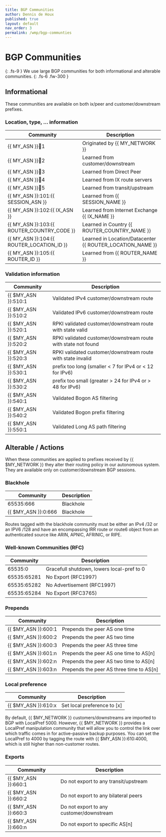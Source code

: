 ```yaml
---
title: BGP Communities
author: Dennis de Houx
published: true
layout: default
nav_order: 3
permalink: /wmp/bgp-communties
---
```

# BGP Communities
{: .fs-9 }
We use large BGP communities for both informational and alterable communities.
{: .fs-6 .fw-300 }

## Informational

These communities are available on both ix/peer and customer/downstream prefixes.

### Location, type, ... information

| Community              | Description                        |
| ---------------------- | ---------------------------------- |
| {{ MY_ASN }}:100:1    | Originated by {{ MY_NETWORK }}    |
| {{ MY_ASN }}:100:2    | Learned from customer/downstream   |
| {{ MY_ASN }}:100:3    | Learned from Direct Peer           |
| {{ MY_ASN }}:100:4    | Learned from IX route servers      |
| {{ MY_ASN }}:100:5    | Learned from transit/upstream      |
| {{ MY_ASN }}:101:{{ SESSION_ASN }} | Learned from {{ SESSION_NAME }} |
| {{ MY_ASN }}:102:{{ IX_ASN }} | Learned from Internet Exchange {{ IX_NAME }} |
| {{ MY_ASN }}:103:{{ ROUTER_COUNTRY_CODE }} | Learned in Country {{ ROUTER_COUNTRY_NAME }} |
| {{ MY_ASN }}:104:{{ ROUTER_LOCATION_ID }} | Learned in Location/Datacenter {{ ROUTER_LOCATION_NAME }} |
| {{ MY_ASN }}:105:{{ ROUTER_ID }} | Learned from {{ ROUTER_NAME }} |

### Validation information

| Community           | Description                                    |
| ------------------- | ---------------------------------------------- |
| {{ $MY_ASN }}:510:1 | Validated IPv4 customer/downstream route       |
| {{ $MY_ASN }}:510:2 | Validated IPv6 customer/downstream route       |
| {{ $MY_ASN }}:520:1 | RPKI validated customer/downstream route with state valid |
| {{ $MY_ASN }}:520:2 | RPKI validated customer/downstream route with state not found |
| {{ $MY_ASN }}:520:3 | RPKI validated customer/downstream route with state invalid |
| {{ $MY_ASN }}:530:1 | prefix too long (smaller < 7 for IPv4 or < 12 for IPv6) |
| {{ $MY_ASN }}:530:2 | prefix too small (greater > 24 for IPv4 or > 48 for IPv6) |
| {{ $MY_ASN }}:540:1 | Validated Bogon AS filtering                   |
| {{ $MY_ASN }}:540:2 | Validated Bogon prefix filtering               |
| {{ $MY_ASN }}:550:1 | Validated Long AS path filtering               |


## Alterable / Actions

When these communities are applied to prefixes received by {{ $MY_NETWORK }} they alter their routing policy in our autonomous system. They are available only on customer/downstream BGP sessions.

### Blackhole

| Community              | Description                        |
| ---------------------- | ---------------------------------- |
| 65535:666              | Blackhole                          |
| {{ $MY_ASN }}:0:666    | Blackhole                          |

Routes tagged with the blackhole community must be either an IPv4 /32 or an IPV6 /128 and have an encompassing IRR route or route6 object from an authenticated source like ARIN, APNIC, AFRINIC, or RIPE.

### Well-known Communities (RFC)

| Community              | Description                                |
| ---------------------- | ------------------------------------------ |
| 65535:0                | Gracefull shutdown, lowers local-pref to 0 |
| 65535:65281            | No Export (RFC1997)                        |
| 65535:65282            | No Advertisement (RFC1997)                 |
| 65535:65284            | No Export (RFC3765)                        |

### Prepends

| Community              | Description                              |
| ---------------------- | ---------------------------------------- |
| {{ $MY_ASN }}:600:1    | Prepends the peer AS one time            |
| {{ $MY_ASN }}:600:2    | Prepends the peer AS two time            |
| {{ $MY_ASN }}:600:3    | Prepends the peer AS three time          |
| {{ $MY_ASN }}:601:n    | Prepends the peer AS one time to AS[n]   |
| {{ $MY_ASN }}:602:n    | Prepends the peer AS two time to AS[n]   |
| {{ $MY_ASN }}:603:n    | Prepends the peer AS three time to AS[n] |

### Local preference

| Community              | Description                              |
| ---------------------- | ---------------------------------------- |
| {{ $MY_ASN }}:610:x    | Set local preference to [x]              |

By default, {{ $MY_NETWORK }} customers/downstreams are imported to BGP with LocalPref 5000. However, {{ $MY_NETWORK }} provides a LocalPref manipulation community that will allow you to control the link over which traffic comes in for active-passive backup purposes. You can set the LocalPref to 4000 by tagging the route with {{ $MY_ASN }}:610:4000, which is still higher than non-customer routes.

### Exports

| Community              | Description                                 |
| ---------------------- | ------------------------------------------- |
| {{ $MY_ASN }}:660:1    | Do not export to any transit/upstream       |
| {{ $MY_ASN }}:660:2    | Do not export to any bilateral peers        |
| {{ $MY_ASN }}:660:3    | Do not export to any customer/downstream    |
| {{ $MY_ASN }}:660:n    | Do not export to specific AS[n]             |
